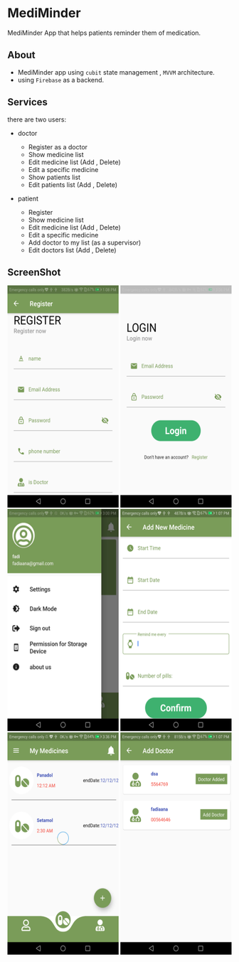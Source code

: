 # MediMinder
MediMinder App that helps patients reminder them of medication.
## About
 - MediMinder app using `cubit` state management , `MVVM` architecture.
 - using `Firebase` as a backend.

## Services 
there are two users:

- doctor
  - Register as a doctor
  - Show medicine list
  - Edit medicine list (Add , Delete)
  - Edit a specific medicine
  - Show patients list
  - Edit patients list (Add , Delete)
    
- patient
  - Register
  - Show medicine list
  - Edit medicine list (Add , Delete)
  - Edit a specific medicine
  - Add doctor to my list (as a supervisor)
  - Edit doctors list (Add , Delete)
## ScreenShot
<img src="photo/register.png" width="250" height="500"/> <img src="photo/login.png" width="250" height="500"/> <img src="photo/drawer.jpg" width="250" height="500"/>
<img src="photo/add new medicine.png" width="250" height="500"/> <img src="photo/my medicine.png" width="250" height="500"/> <img src="photo/add doctor.png" width="250" height="500"/>
